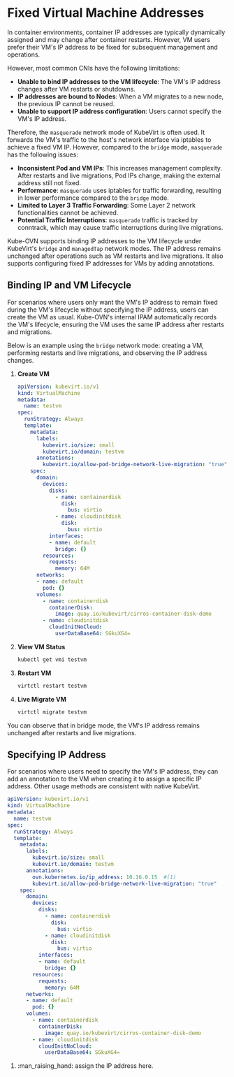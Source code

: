 # Fixed Virtual Machine Addresses

In container environments, container IP addresses are typically dynamically assigned and may change after container restarts. However, VM users prefer their VM's IP address to be fixed for subsequent management and operations.

However, most common CNIs have the following limitations:

- **Unable to bind IP addresses to the VM lifecycle**: The VM's IP address changes after VM restarts or shutdowns.
- **IP addresses are bound to Nodes**: When a VM migrates to a new node, the previous IP cannot be reused.
- **Unable to support IP address configuration**: Users cannot specify the VM's IP address.

Therefore, the `masquerade` network mode of KubeVirt is often used. It forwards the VM's traffic to the host's network interface via iptables to achieve a fixed VM IP. However, compared to the `bridge` mode, `masquerade` has the following issues:

- **Inconsistent Pod and VM IPs**: This increases management complexity. After restarts and live migrations, Pod IPs change, making the external address still not fixed.
- **Performance**: `masquerade` uses iptables for traffic forwarding, resulting in lower performance compared to the `bridge` mode.
- **Limited to Layer 3 Traffic Forwarding**: Some Layer 2 network functionalities cannot be achieved.
- **Potential Traffic Interruptions**: `masquerade` traffic is tracked by conntrack, which may cause traffic interruptions during live migrations.

Kube-OVN supports binding IP addresses to the VM lifecycle under KubeVirt's `bridge` and `managedTap` network modes. The IP address remains unchanged after operations such as VM restarts and live migrations. It also supports configuring fixed IP addresses for VMs by adding annotations.

## Binding IP and VM Lifecycle

For scenarios where users only want the VM's IP address to remain fixed during the VM's lifecycle without specifying the IP address, users can create the VM as usual. Kube-OVN's internal IPAM automatically records the VM's lifecycle, ensuring the VM uses the same IP address after restarts and migrations.

Below is an example using the `bridge` network mode: creating a VM, performing restarts and live migrations, and observing the IP address changes.

1. **Create VM**

    ```yaml
    apiVersion: kubevirt.io/v1
    kind: VirtualMachine
    metadata:
      name: testvm
    spec:
      runStrategy: Always 
      template:
        metadata:
          labels:
            kubevirt.io/size: small
            kubevirt.io/domain: testvm
          annotations:
            kubevirt.io/allow-pod-bridge-network-live-migration: "true"
        spec:
          domain:
            devices:
              disks:
                - name: containerdisk
                  disk:
                    bus: virtio
                - name: cloudinitdisk
                  disk:
                    bus: virtio
              interfaces:
              - name: default
                bridge: {}
            resources:
              requests:
                memory: 64M
          networks:
          - name: default
            pod: {}
          volumes:
            - name: containerdisk
              containerDisk:
                image: quay.io/kubevirt/cirros-container-disk-demo
            - name: cloudinitdisk
              cloudInitNoCloud:
                userDataBase64: SGkuXG4=
    ```

2. **View VM Status**

    ```bash
    kubectl get vmi testvm
    ```

3. **Restart VM**

    ```bash
    virtctl restart testvm
    ```

4. **Live Migrate VM**

    ```bash
    virtctl migrate testvm
    ```

You can observe that in bridge mode, the VM's IP address remains unchanged after restarts and live migrations.

## Specifying IP Address

For scenarios where users need to specify the VM's IP address, they can add an annotation to the VM when creating it to assign a specific IP address. Other usage methods are consistent with native KubeVirt.

```yaml
apiVersion: kubevirt.io/v1
kind: VirtualMachine
metadata:
  name: testvm
spec:
  runStrategy: Always 
  template:
    metadata:
      labels:
        kubevirt.io/size: small
        kubevirt.io/domain: testvm
      annotations:
        ovn.kubernetes.io/ip_address: 10.16.0.15  #(1)
        kubevirt.io/allow-pod-bridge-network-live-migration: "true"
    spec:
      domain:
        devices:
          disks:
            - name: containerdisk
              disk:
                bus: virtio
            - name: cloudinitdisk
              disk:
                bus: virtio
          interfaces:
          - name: default
            bridge: {}
        resources:
          requests:
            memory: 64M
      networks:
      - name: default
        pod: {}
      volumes:
        - name: containerdisk
          containerDisk:
            image: quay.io/kubevirt/cirros-container-disk-demo
        - name: cloudinitdisk
          cloudInitNoCloud:
            userDataBase64: SGkuXG4=
```

1. :man_raising_hand: assign the IP address here.
